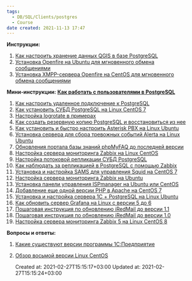 ```yaml
---
tags:
  - DB/SQL/Clients/postgres
  - Course
date created: 2021-11-13 17:47
---
```


**Инструкции:**

1. [Как настроить хранение данных QGIS в базе PostgreSQL](https://www.dmosk.ru/instruktions.php?object=qgis-sql)
2. [Установка Openfire на Ubuntu для мгновенного обмена сообщениями](https://www.dmosk.ru/instruktions.php?object=openfire-ubuntu)
3. [Установка XMPP-сервера Openfire на CentOS для мгновенного обмена сообщениями](https://www.dmosk.ru/instruktions.php?object=openfire-centos)

**Мини-инструкции:**
**[Как работать с пользователями в PostgreSQL](https://www.dmosk.ru/miniinstruktions.php?mini=postgresql-users)**

1. [Как настроить удаленное подключение к PostgreSQL](https://www.dmosk.ru/miniinstruktions.php?mini=pgsql-remote)
2. [Как установить СУБД PostgreSQL на Linux CentOS 7](https://www.dmosk.ru/miniinstruktions.php?mini=postgresql-install)
3. [Настройка logrotate в примерах](https://www.dmosk.ru/miniinstruktions.php?mini=logrotate-example)
4. [Как создать резервную копию PostgreSQL и восстановиться из нее](https://www.dmosk.ru/miniinstruktions.php?mini=postgresql-dump)
5. [Как установить и быстро настроить Asterisk PBX на Linux Ubuntu](https://www.dmosk.ru/miniinstruktions.php?mini=asterisk-ubuntu)
6. [Установка сервера для сбора тревожных событий Alerta на Linux Ubuntu](https://www.dmosk.ru/miniinstruktions.php?mini=alerta-ubuntu)
7. [Обновления портала базы знаний phpMyFAQ до последней версии](https://www.dmosk.ru/miniinstruktions.php?mini=phpmyfaq-upgrade)
8. [Настройка сервера мониторинга Zabbix на Linux CentOS](https://www.dmosk.ru/miniinstruktions.php?mini=zabbix-server)
9. [Настройка потоковой репликации СУБД PostgreSQL](https://www.dmosk.ru/miniinstruktions.php?mini=postgresql-replication)
10. [Как наблюдать за репликацией в PostgreSQL с помощью Zabbix](https://www.dmosk.ru/miniinstruktions.php?mini=zabbix-postgresql-replication)
11. [Установка и настройка SAMS для управления Squid на CentOS 7](https://www.dmosk.ru/miniinstruktions.php?mini=sams2-squid)
12. [Настройка сервера мониторинга Zabbix на Ubuntu](https://www.dmosk.ru/miniinstruktions.php?mini=zabbix-server-ubuntu)
13. [Установка панели управления ISPmanager на Ubuntu или CentOS](https://www.dmosk.ru/miniinstruktions.php?mini=ispmanager-install)
14. [Добавление еще одной версии PHP в Apache на CentOS 7](https://www.dmosk.ru/miniinstruktions.php?mini=php-multiply)
15. [Установка и настройка сервера 1С + PostgreSQL на Linux Ubuntu](https://www.dmosk.ru/miniinstruktions.php?mini=1c-ubuntu)
16. [Как обновить сервер Grafana на Linux с версии 5 до 6](https://www.dmosk.ru/miniinstruktions.php?mini=grafana-upgrade)
17. [Пошаговая инструкция по обновлению iRedMail до версии 1.1](https://www.dmosk.ru/miniinstruktions.php?mini=iredmail-upgrade-1.1)
18. [Пошаговая инструкция по обновлению iRedMail до версии 1.0](https://www.dmosk.ru/miniinstruktions.php?mini=iredmail-upgrade-1.0)
19. [Настройка сервера мониторинга Zabbix 5 на Linux CentOS 8](https://www.dmosk.ru/miniinstruktions.php?mini=zabbix5-server-centos8)

**Вопросы и ответы:**

1. [Какие существуют версии программы 1С:Предприятие](https://www.dmosk.ru/faq.php?object=version-1c)
2. [Обзор восьмой версии Linux CentOS](https://www.dmosk.ru/faq.php?object=centos8)

   Created at: 2021-02-27T15:15:17+03:00
   Updated at: 2021-02-27T15:15:24+03:00
